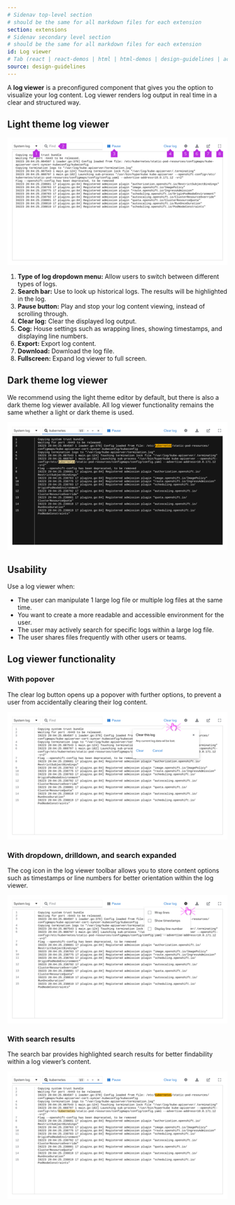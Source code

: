 ```yaml
---
# Sidenav top-level section
# should be the same for all markdown files for each extension
section: extensions
# Sidenav secondary level section
# should be the same for all markdown files for each extension
id: Log viewer
# Tab (react | react-demos | html | html-demos | design-guidelines | accessibility)
source: design-guidelines
---
```


A **log viewer** is a preconfigured component that gives you the option to visualize your log content. Log viewer renders log output in real time in a clear and structured way.

## Light theme log viewer

<img src="./img/logviewer.png" alt="Log Viewer"/>

1. **Type of log dropdown menu:** Allow users to switch between different types of logs.
2. **Search bar:** Use to look up historical logs. The results will be highlighted in the log.
3. **Pause button:** Play and stop your log content viewing, instead of scrolling through.
4. **Clear log:** Clear the displayed log output.
5. **Cog:** House settings such as wrapping lines, showing timestamps, and displaying line numbers.
6. **Export:** Export log content.
7. **Download:** Download the log file.
8. **Fullscreen:** Expand log viewer to full screen.

## Dark theme log viewer
We recommend using the light theme editor by default, but there is also a dark theme log viewer
available. All log viewer functionality remains the same whether a light or dark theme is used.

<img src="./img/logviewerdark.png" alt="Dark theme log viewer"/>

## Usability
Use a log viewer when:
* The user can manipulate 1 large log file or multiple log files at the same time.
* You want to create a more readable and accessible environment for the user.
* The user may actively search for specific logs within a large log file.
* The user shares files frequently with other users or teams.

## Log viewer functionality

### With popover
The clear log button opens up a popover with further options, to prevent a user from accidentally clearing their log content.

<img src="./img/logviewerclear.png" alt="Clear this log popover open on a Log viewer"/>

### With dropdown, drilldown, and search expanded
The cog icon in the log viewer toolbar allows you to store content options such as timestamps or line numbers for better orientation within the log viewer.

<img src="./img/logviewercog.png" alt="Cog options open on a Log viewer"/>

### With search results
The search bar provides highlighted search results for better findability within a log viewer’s content.

<img src="./img/logviewersearch.png" alt="Log Viewer with highlighted search results"/>

